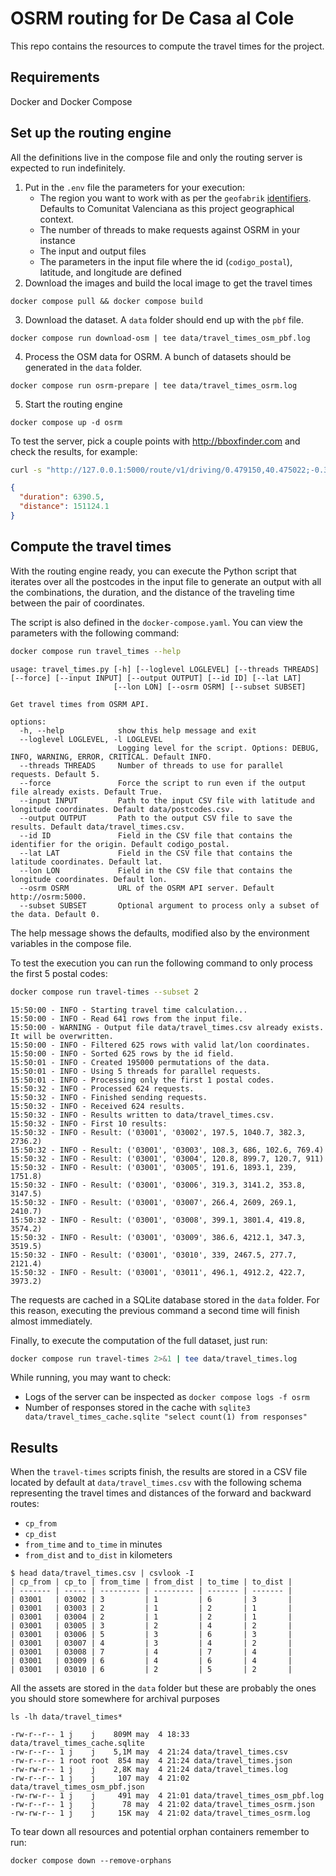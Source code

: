 # OSRM routing for De Casa al Cole

This repo contains the resources to compute the travel times for the project.

## Requirements

Docker and Docker Compose

## Set up the routing engine

All the definitions live in the compose file and only the routing server is expected to run indefinitely.

1. Put in the `.env` file the parameters for your execution:
   * The region you want to work with as per the `geofabrik` [identifiers](https://download.geofabrik.de/europe/spain.html). Defaults to Comunitat Valenciana as this project geographical context.
   * The number of threads to make requests against OSRM in your instance
   * The input and output files
   * The parameters in the input file where the id (`codigo_postal`), latitude, and longitude are defined
2. Download the images and build the local image to get the travel times
```
docker compose pull && docker compose build
```

3. Download the dataset. A `data` folder should end up with the `pbf` file.

```
docker compose run download-osm | tee data/travel_times_osm_pbf.log
```

4. Process the OSM data for OSRM. A bunch of datasets should be generated in the `data` folder.

```
docker compose run osrm-prepare | tee data/travel_times_osrm.log
```

5. Start the routing engine

```
docker compose up -d osrm
```

To test the server, pick a couple points with <http://bboxfinder.com> and check the results, for example:

```bash
curl -s "http://127.0.0.1:5000/route/v1/driving/0.479150,40.475022;-0.373020,39.468867" | jq '.routes[] | { duration:.duration, distance:.distance }'
```
```json
{
  "duration": 6390.5,
  "distance": 151124.1
}
```

## Compute the travel times

With the routing engine ready, you can execute the Python script that iterates over all the postcodes in the input file to generate an output with all the combinations, the duration, and the distance of the traveling time between the pair of coordinates.

The script is also defined in the `docker-compose.yaml`. You can view the parameters with the following command:

```bash
docker compose run travel_times --help
```
```text
usage: travel_times.py [-h] [--loglevel LOGLEVEL] [--threads THREADS] [--force] [--input INPUT] [--output OUTPUT] [--id ID] [--lat LAT]
                       [--lon LON] [--osrm OSRM] [--subset SUBSET]

Get travel times from OSRM API.

options:
  -h, --help            show this help message and exit
  --loglevel LOGLEVEL, -l LOGLEVEL
                        Logging level for the script. Options: DEBUG, INFO, WARNING, ERROR, CRITICAL. Default INFO.
  --threads THREADS     Number of threads to use for parallel requests. Default 5.
  --force               Force the script to run even if the output file already exists. Default True.
  --input INPUT         Path to the input CSV file with latitude and longitude coordinates. Default data/postcodes.csv.
  --output OUTPUT       Path to the output CSV file to save the results. Default data/travel_times.csv.
  --id ID               Field in the CSV file that contains the identifier for the origin. Default codigo_postal.
  --lat LAT             Field in the CSV file that contains the latitude coordinates. Default lat.
  --lon LON             Field in the CSV file that contains the longitude coordinates. Default lon.
  --osrm OSRM           URL of the OSRM API server. Default http://osrm:5000.
  --subset SUBSET       Optional argument to process only a subset of the data. Default 0.
```

The help message shows the defaults, modified also by the environment variables in the compose file.

To test the execution you can run the following command to only process the first 5 postal codes:

```bash
docker compose run travel-times --subset 2
```
```text
15:50:00 - INFO - Starting travel time calculation...
15:50:00 - INFO - Read 641 rows from the input file.
15:50:00 - WARNING - Output file data/travel_times.csv already exists. It will be overwritten.
15:50:00 - INFO - Filtered 625 rows with valid lat/lon coordinates.
15:50:00 - INFO - Sorted 625 rows by the id field.
15:50:01 - INFO - Created 195000 permutations of the data.
15:50:01 - INFO - Using 5 threads for parallel requests.
15:50:01 - INFO - Processing only the first 1 postal codes.
15:50:32 - INFO - Processed 624 requests.
15:50:32 - INFO - Finished sending requests.
15:50:32 - INFO - Received 624 results.
15:50:32 - INFO - Results written to data/travel_times.csv.
15:50:32 - INFO - First 10 results:
15:50:32 - INFO - Result: ('03001', '03002', 197.5, 1040.7, 382.3, 2736.2)
15:50:32 - INFO - Result: ('03001', '03003', 108.3, 686, 102.6, 769.4)
15:50:32 - INFO - Result: ('03001', '03004', 120.8, 899.7, 120.7, 911)
15:50:32 - INFO - Result: ('03001', '03005', 191.6, 1893.1, 239, 1751.8)
15:50:32 - INFO - Result: ('03001', '03006', 319.3, 3141.2, 353.8, 3147.5)
15:50:32 - INFO - Result: ('03001', '03007', 266.4, 2609, 269.1, 2410.7)
15:50:32 - INFO - Result: ('03001', '03008', 399.1, 3801.4, 419.8, 3574.2)
15:50:32 - INFO - Result: ('03001', '03009', 386.6, 4212.1, 347.3, 3519.5)
15:50:32 - INFO - Result: ('03001', '03010', 339, 2467.5, 277.7, 2121.4)
15:50:32 - INFO - Result: ('03001', '03011', 496.1, 4912.2, 422.7, 3973.2)
```

The requests are cached in a SQLite database stored in the `data` folder. For this reason, executing the previous command a second time will finish almost immediately.

Finally, to execute the computation of the full dataset, just run:

```bash
docker compose run travel-times 2>&1 | tee data/travel_times.log
```

While running, you may want to check:

* Logs of the server can be inspected as `docker compose logs -f osrm`
* Number of responses stored in the cache with `sqlite3 data/travel_times_cache.sqlite "select count(1) from responses"`

## Results

When the `travel-times` scripts finish, the results are stored in a CSV file located by default at `data/travel_times.csv` with the following schema representing the travel times and distances of the forward and backward routes:

* `cp_from`
* `cp_dist`
* `from_time` and `to_time` in minutes
* `from_dist` and `to_dist` in kilometers

```text
$ head data/travel_times.csv | csvlook -I
| cp_from | cp_to | from_time | from_dist | to_time | to_dist |
| ------- | ----- | --------- | --------- | ------- | ------- |
| 03001   | 03002 | 3         | 1         | 6       | 3       |
| 03001   | 03003 | 2         | 1         | 2       | 1       |
| 03001   | 03004 | 2         | 1         | 2       | 1       |
| 03001   | 03005 | 3         | 2         | 4       | 2       |
| 03001   | 03006 | 5         | 3         | 6       | 3       |
| 03001   | 03007 | 4         | 3         | 4       | 2       |
| 03001   | 03008 | 7         | 4         | 7       | 4       |
| 03001   | 03009 | 6         | 4         | 6       | 4       |
| 03001   | 03010 | 6         | 2         | 5       | 2       |
```

All the assets are stored in the `data` folder but these are probably the ones you should store somewhere for archival purposes

```
ls -lh data/travel_times*
```
```text
-rw-r--r-- 1 j    j    809M may  4 18:33 data/travel_times_cache.sqlite
-rw-r--r-- 1 j    j    5,1M may  4 21:24 data/travel_times.csv
-rw-r--r-- 1 root root  854 may  4 21:24 data/travel_times.json
-rw-rw-r-- 1 j    j    2,8K may  4 21:24 data/travel_times.log
-rw-r--r-- 1 j    j     107 may  4 21:02 data/travel_times_osm_pbf.json
-rw-rw-r-- 1 j    j     491 may  4 21:01 data/travel_times_osm_pbf.log
-rw-r--r-- 1 j    j      78 may  4 21:02 data/travel_times_osrm.json
-rw-rw-r-- 1 j    j     15K may  4 21:02 data/travel_times_osrm.log
```

To tear down all resources and potential orphan containers remember to run:

```
docker compose down --remove-orphans
```

